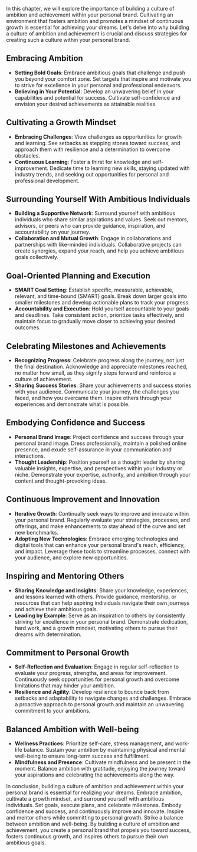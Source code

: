 
In this chapter, we will explore the importance of building a culture of ambition and achievement within your personal brand. Cultivating an environment that fosters ambition and promotes a mindset of continuous growth is essential for achieving your dreams. Let's delve into why building a culture of ambition and achievement is crucial and discuss strategies for creating such a culture within your personal brand.

Embracing Ambition
------------------

* **Setting Bold Goals**: Embrace ambitious goals that challenge and push you beyond your comfort zone. Set targets that inspire and motivate you to strive for excellence in your personal and professional endeavors.
* **Believing in Your Potential**: Develop an unwavering belief in your capabilities and potential for success. Cultivate self-confidence and envision your desired achievements as attainable realities.

Cultivating a Growth Mindset
----------------------------

* **Embracing Challenges**: View challenges as opportunities for growth and learning. See setbacks as stepping stones toward success, and approach them with resilience and a determination to overcome obstacles.
* **Continuous Learning**: Foster a thirst for knowledge and self-improvement. Dedicate time to learning new skills, staying updated with industry trends, and seeking out opportunities for personal and professional development.

Surrounding Yourself With Ambitious Individuals
-----------------------------------------------

* **Building a Supportive Network**: Surround yourself with ambitious individuals who share similar aspirations and values. Seek out mentors, advisors, or peers who can provide guidance, inspiration, and accountability on your journey.
* **Collaboration and Mutual Growth**: Engage in collaborations and partnerships with like-minded individuals. Collaborative projects can create synergies, expand your reach, and help you achieve ambitious goals collectively.

Goal-Oriented Planning and Execution
------------------------------------

* **SMART Goal Setting**: Establish specific, measurable, achievable, relevant, and time-bound (SMART) goals. Break down larger goals into smaller milestones and develop actionable plans to track your progress.
* **Accountability and Execution**: Hold yourself accountable to your goals and deadlines. Take consistent action, prioritize tasks effectively, and maintain focus to gradually move closer to achieving your desired outcomes.

Celebrating Milestones and Achievements
---------------------------------------

* **Recognizing Progress**: Celebrate progress along the journey, not just the final destination. Acknowledge and appreciate milestones reached, no matter how small, as they signify steps forward and reinforce a culture of achievement.
* **Sharing Success Stories**: Share your achievements and success stories with your audience. Communicate your journey, the challenges you faced, and how you overcame them. Inspire others through your experiences and demonstrate what is possible.

Embodying Confidence and Success
--------------------------------

* **Personal Brand Image**: Project confidence and success through your personal brand image. Dress professionally, maintain a polished online presence, and exude self-assurance in your communication and interactions.
* **Thought Leadership**: Position yourself as a thought leader by sharing valuable insights, expertise, and perspectives within your industry or niche. Demonstrate your expertise, authority, and ambition through your content and thought-provoking ideas.

Continuous Improvement and Innovation
-------------------------------------

* **Iterative Growth**: Continually seek ways to improve and innovate within your personal brand. Regularly evaluate your strategies, processes, and offerings, and make enhancements to stay ahead of the curve and set new benchmarks.
* **Adopting New Technologies**: Embrace emerging technologies and digital tools that can enhance your personal brand's reach, efficiency, and impact. Leverage these tools to streamline processes, connect with your audience, and explore new opportunities.

Inspiring and Mentoring Others
------------------------------

* **Sharing Knowledge and Insights**: Share your knowledge, experiences, and lessons learned with others. Provide guidance, mentorship, or resources that can help aspiring individuals navigate their own journeys and achieve their ambitious goals.
* **Leading by Example**: Serve as an inspiration to others by consistently striving for excellence in your personal brand. Demonstrate dedication, hard work, and a growth mindset, motivating others to pursue their dreams with determination.

Commitment to Personal Growth
-----------------------------

* **Self-Reflection and Evaluation**: Engage in regular self-reflection to evaluate your progress, strengths, and areas for improvement. Continuously seek opportunities for personal growth and overcome limitations that may hinder your ambition.
* **Resilience and Agility**: Develop resilience to bounce back from setbacks and adaptability to navigate changes and challenges. Embrace a proactive approach to personal growth and maintain an unwavering commitment to your ambitions.

Balanced Ambition with Well-being
---------------------------------

* **Wellness Practices**: Prioritize self-care, stress management, and work-life balance. Sustain your ambition by maintaining physical and mental well-being to ensure long-term success and fulfillment.
* **Mindfulness and Presence**: Cultivate mindfulness and be present in the moment. Balance ambition with gratitude, enjoying the journey toward your aspirations and celebrating the achievements along the way.

In conclusion, building a culture of ambition and achievement within your personal brand is essential for realizing your dreams. Embrace ambition, cultivate a growth mindset, and surround yourself with ambitious individuals. Set goals, execute plans, and celebrate milestones. Embody confidence and success, and continuously improve and innovate. Inspire and mentor others while committing to personal growth. Strike a balance between ambition and well-being. By building a culture of ambition and achievement, you create a personal brand that propels you toward success, fosters continuous growth, and inspires others to pursue their own ambitious goals.
